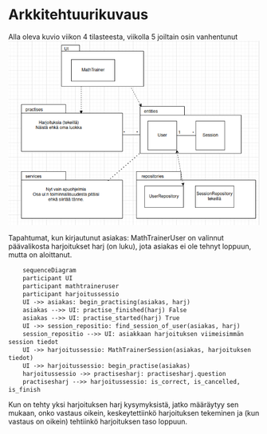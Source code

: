 # Arkkitehtuurikuvaus

Alla oleva kuvio viikon 4 tilasteesta, viikolla 5 joiltain osin vanhentunut
![Pakkausrakenne](./kuvat/viikko4.png)


Tapahtumat, kun kirjautunut asiakas: MathTrainerUser on valinnut päävalikosta harjoitukset harj (on luku), jota asiakas ei ole tehnyt loppuun, mutta on aloittanut. 

```mermaid
    sequenceDiagram
    participant UI
    participant mathtraineruser
    participant harjoitussessio   
    UI ->> asiakas: begin_practising(asiakas, harj)
    asiakas -->> UI: practise_finished(harj) False
    asiakas -->> UI: practise_started(harj) True
    UI ->> session_repositio: find_session_of_user(asiakas, harj)
    session_repositio -->> UI: asiakkaan harjoituksen viimeisimmän session tiedot 
    UI ->> harjoitussessio: MathTrainerSession(asiakas, harjoituksen tiedot)
    UI ->> harjoitussessio: begin_practise(asiakas)
    harjoitussessio ->> practisesharj: practisesharj.question
    practisesharj -->> harjoitussessio: is_correct, is_cancelled, is_finish
```
Kun on tehty yksi harjoituksen harj kysymyksistä, jatko määräytyy sen mukaan, onko vastaus oikein, keskeytettiinkö harjoituksen tekeminen ja (kun vastaus on oikein) tehtiinkö harjoituksen taso loppuun.

    

